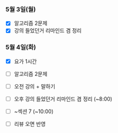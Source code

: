 ### 5월 3일(월)
- [x] 알고리즘 2문제
- [x] 강의 들었던거 리마인드 겸 정리

### 5월 4일(화)
- [x] 요가 1시간
- [ ] 알고리즘 2문제
- [ ] 오전 강의 + 말하기

- [ ] 오후 강의 들었던거 리마인드 겸 정리 (~8:00)
- [ ] ~섹션 7 (~10:00)
- [ ] 리뷰 오면 반영
